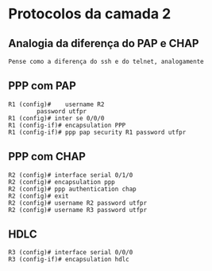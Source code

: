 # Protocolos da camada 2

## Analogia da diferença do PAP e CHAP

``Pense como a diferença do ssh e do telnet, analogamente``

## PPP com PAP

```ios
R1 (config)#	username R2
		password utfpr
R1 (config)# inter se 0/0/0
R1 (config-if)# encapsulation PPP
R1 (config-if)# ppp pap security R1 password utfpr
```

## PPP com CHAP

```ios
R2 (config)# interface serial 0/1/0
R2 (config)# encapsulation ppp
R2 (config)# ppp authentication chap
R2 (config)# exit
R2 (config)# username R2 password utfpr
R2 (config)# username R3 password utfpr
```

## HDLC

```ios
R3 (config)# interface serial 0/0/0
R3 (config-if)# encapsulation hdlc
```
